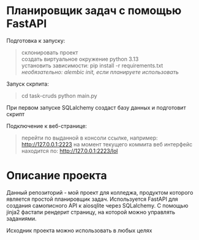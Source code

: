 # Планировщик задач с помощью FastAPI

Подготовка к запуску:

> склонировать проект<br>
> создать виртуальное окружение python 3.13<br>
> установить зависимости: pip install -r requirements.txt<br>
> <i>необязательно: alembic init, если планируете использовать</i>

Запуск скрпита:

> cd task-cruds
> python main.py

При первом запуске SQLalchemy создаст базу данных и подготовит скрипт

Подключение к веб-странице:
> перейти по выданной в консоли ссылке, например: http://127.0.0.1:2223
> на момент текущего коммита веб интерфейс находится по: http://127.0.0.1:2223/lol

# Описание проекта

Данный репозиторий - мой проект для колледжа, продуктом которого является простой планировщик задач. Используется FastAPI для создания самописного API к aiosqlite через SQLalchemy. С помощью jinja2 фастапи рендерит страницу, на которой можно управлять заданиями.

Исходник проекта можно использовать в любых целях
